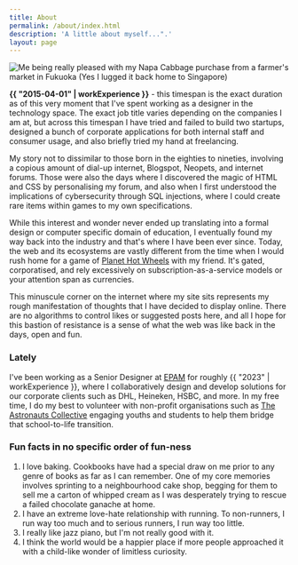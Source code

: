 ```yaml
---
title: About
permalink: /about/index.html
description: 'A little about myself...".'
layout: page
---
```


![Me being really pleased with my Napa Cabbage purchase from a farmer's market in Fukuoka (Yes I lugged it back home to Singapore)](/assets/images/about/about_me.jpg "Me being really pleased with my Napa Cabbage purchase from a farmer's market in Fukuoka (Yes I lugged it back home to Singapore)")


**{{ "2015-04-01" | workExperience }}** - this timespan is the exact duration as of this very moment that I've spent working as a designer in the technology space. The exact job title varies depending on the companies I am at, but across this timespan I have tried and failed to build two startups, designed a bunch of corporate applications for both internal staff and consumer usage, and also briefly tried my hand at freelancing.

My story not to dissimilar to those born in the eighties to nineties, involving a copious amount of dial-up internet, Blogspot, Neopets, and internet forums. Those were also the days where I discovered the magic of HTML and CSS by personalising my forum, and also when I first understood the implications of cybersecurity through SQL injections, where I could create rare items within games to my own specifications.

While this interest and wonder never ended up translating into a formal design or computer specific domain of education, I eventually found my way back into the industry and that's where I have been ever since. Today, the web and its ecosystems are vastly different from the time when I would rush home for a game of [Planet Hot Wheels](https://en.wikipedia.org/wiki/Planet_Hot_Wheels) with my friend. It's gated, corporatised, and rely excessively on subscription-as-a-service models or your attention span as currencies. 

This minuscule corner on the internet where my site sits represents my rough manifestation of thoughts that I have decided to display online. There are no algorithms to control likes or suggested posts here, and all I hope for this bastion of resistance is a sense of what the web was like back in the days, open and fun.

### Lately
I've been working as a Senior Designer at [EPAM](https://www.epam.com/) for roughly {{ "2023" | workExperience }}, where I collaboratively design and develop solutions for our corporate clients such as DHL, Heineken, HSBC, and more. In my free time, I do my best to volunteer with non-profit organisations such as [The Astronauts Collective](https://www.hellotac.org/) engaging youths and students to help them bridge that school-to-life transition.


### Fun facts in no specific order of fun-ness
1. I love baking. Cookbooks have had a special draw on me prior to any genre of books as far as I can remember. One of my core memories involves sprinting to a neighbourhood cake shop, begging for them to sell me a carton of whipped cream as I was desperately trying to rescue a failed chocolate ganache at home.
2. I have an extreme love-hate relationship with running. To non-runners, I run way too much and to serious runners, I run way too little.
3. I really like jazz piano, but I'm not really good with it.
4. I think the world would be a happier place if more people approached it with a child-like wonder of limitless curiosity.